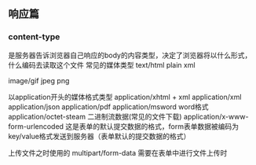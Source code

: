 ## 响应篇



### content-type
是服务器告诉浏览器自己响应的body的内容类型，决定了浏览器将以什么形式，什么编码去读取这个文件
常见的媒体类型
text/html
    plain
    xml

image/gif
    jpeg
    png

以application开头的媒体格式类型
application/xhtml + xml
application/xml
application/json
application/pdf 
application/msword  word格式
application/octet-steam 二进制流数据(常见的文件下载)
application/x-www-form-urlencoded 这是表单的默认提交数据的格式，form表单数据被编码为key/value格式发送到服务器（表单默认的提交数据的格式）

上传文件之时使用的
multipart/form-data 需要在表单中进行文件上传时